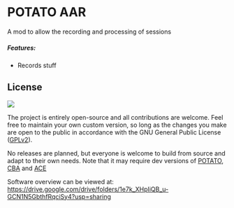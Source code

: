 # POTATO AAR

A mod to allow the recording and processing of sessions

##### Features:

- Records stuff


## License
<a href="https://github.com/BourbonWarfare/POTATO/blob/master/LICENSE">
    <img src="https://img.shields.io/badge/License-GPLv2-red.svg?style=flat-square">
</a>

The project is entirely open-source and all contributions are welcome. Feel free to maintain your own custom version, so long as the changes you make are open to the public in accordance with the GNU General Public License ([GPLv2](https://github.com/BourbonWarfare/POTATO/blob/master/LICENSE)).

No releases are planned, but everyone is welcome to build from source and adapt to their own needs.
Note that it may require dev versions of [POTATO](https://github.com/BourbonWarfare/POTATO), [CBA](https://github.com/CBATeam/CBA_A3) and [ACE](https://github.com/acemod/ACE3)

Software overview can be viewed at: https://drive.google.com/drive/folders/1e7k_XHpIiQB_u-GCN1N5GbthfRqciSy4?usp=sharing

